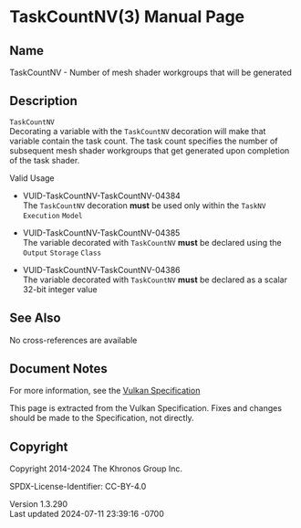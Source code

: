# TaskCountNV(3) Manual Page

## Name

TaskCountNV - Number of mesh shader workgroups that will be generated



## <a href="#_description" class="anchor"></a>Description

`TaskCountNV`  
Decorating a variable with the `TaskCountNV` decoration will make that
variable contain the task count. The task count specifies the number of
subsequent mesh shader workgroups that get generated upon completion of
the task shader.

Valid Usage

- <a href="#VUID-TaskCountNV-TaskCountNV-04384"
  id="VUID-TaskCountNV-TaskCountNV-04384"></a>
  VUID-TaskCountNV-TaskCountNV-04384  
  The `TaskCountNV` decoration **must** be used only within the `TaskNV`
  `Execution` `Model`

- <a href="#VUID-TaskCountNV-TaskCountNV-04385"
  id="VUID-TaskCountNV-TaskCountNV-04385"></a>
  VUID-TaskCountNV-TaskCountNV-04385  
  The variable decorated with `TaskCountNV` **must** be declared using
  the `Output` `Storage` `Class`

- <a href="#VUID-TaskCountNV-TaskCountNV-04386"
  id="VUID-TaskCountNV-TaskCountNV-04386"></a>
  VUID-TaskCountNV-TaskCountNV-04386  
  The variable decorated with `TaskCountNV` **must** be declared as a
  scalar 32-bit integer value

## <a href="#_see_also" class="anchor"></a>See Also

No cross-references are available

## <a href="#_document_notes" class="anchor"></a>Document Notes

For more information, see the <a
href="https://registry.khronos.org/vulkan/specs/1.3-extensions/html/vkspec.html#TaskCountNV"
target="_blank" rel="noopener">Vulkan Specification</a>

This page is extracted from the Vulkan Specification. Fixes and changes
should be made to the Specification, not directly.

## <a href="#_copyright" class="anchor"></a>Copyright

Copyright 2014-2024 The Khronos Group Inc.

SPDX-License-Identifier: CC-BY-4.0

Version 1.3.290  
Last updated 2024-07-11 23:39:16 -0700
